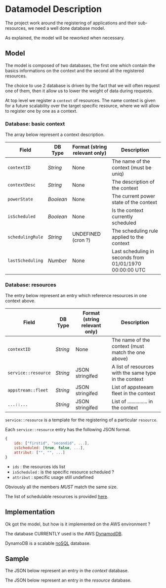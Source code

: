 # Datamodel Description

The project work around the registering of applications and their sub-resources, we need a well done database model.

As explained, the model will be reworked when necessary.

## Model

The model is composed of two databases, the first one which contain the basics informations on the context and the second all the registered resources.

The choice to use 2 database is driven by the fact that we will often request one of them, then it allow us to lower the weight of data during requests.

At top level we register a `context` of resources. The name context is given for a future scalability over the target specific resource, where we will allow to register one by one as a context.

### Database: basic context

The array below represent a context description.

| Field                    | DB Type             | Format (string relevant only)    | Description                                                     |
|--------------------------|---------------------|----------------------------------|-----------------------------------------------------------------|
| `contextID`              | _String_            | None                             | The name of the context (must be uniq)                          |
| `contextDesc`            | _String_            | None                             | The description of the context                                  |
| `powerState`             | _Boolean_           | None                             | The current power state of the context                          |
| `isScheduled`            | _Boolean_           | None                             | Is the context currently scheduled                              |
| `schedulingRule`         | _String_            | UNDEFINED  (cron ?)              | The scheduling rule applied to the context                      |
| `lastScheduling`         | _Number_            | None                             | Last scheduling in seconds from  01/01/1970 00:00:00 UTC        |


### Database: resources

The entry below represent an entry which reference resources in one context above.

| Field                    | DB Type             | Format (string relevant only)    | Description                                                  |
|--------------------------|---------------------|----------------------------------|--------------------------------------------------------------|
| `contextID`              | _String_            | None                             | The name of the context (must match the one above)           |
| `service::resource`      | _String_            | JSON stringifed                  | A list of resources with the same type in the context        |
| `appstream::fleet`       | _String_            | JSON stringifed                  | List of appsteeam fleet in the context                       |
| `...::...`               | _String_            | JSON stringifed                  | List of ............... in the context                       |

`service::resource` is a template for the registering of a particular `resource`.

Each `service::resource` entry has the following JSON format.

```javascript
{
    ids: ["firstid", "secondid", ...],
    isScheduled: [true, false, ...],
    attribut: ["", "", ...]
}
```

  * `ids` : the resources ids list
  * `isScheduled` : is the specific resource scheduled ?
  * `attribut` : specific usage still undefined

Obviously all the members *MUST* match the same size.

The list of schedulable resources is provided [here](../resources.md).

## Implementation

Ok got the model, but how is it implemented on the AWS environment ?

The database CURRENTLY used is the AWS [DynamodDB](https://docs.aws.amazon.com/amazondynamodb/latest/developerguide/Introduction.html).

DynamoDB is a scalable [noSQL](https://en.wikipedia.org/wiki/NoSQL) database.

## Sample

The JSON below represent an entry in the _context_ database.

The JSON below represent an entry in the _resource_ database.